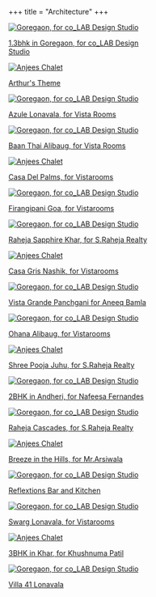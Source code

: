 +++
title = "Architecture"
+++

<div class="container-fluid">
  <div class="row">
    <div class="col-sm">
      <div class="card no-border" style="width: 18rem;">
        <a class ="custom-card" href="/architecture/goregaon">
          <img class="card-img-top" src="/img/architecture/covers/1.3bhk in Goregaon, for co_LAB Design Studio.jpg" alt="Goregaon, for co_LAB Design Studio">
          <p class="text-center">1.3bhk in Goregaon, for co_LAB Design Studio</p>
        </a>
      </div>
    </div>

  <div class="col-sm">
    <div class="card no-border" style="width: 18rem;">
      <a class ="custom-card" href="/architecture/arthurs-theme">
        <img class="card-img-top" src="/img/architecture/covers/Arthur's Theme Andgeri, for Barkha Gangwani.jpg" alt="Anjees Chalet">
        <p class="text-center">Arthur's Theme</p>
      </a>
    </div>
  </div>

  <div class="col-sm">
    <div class="card no-border" style="width: 18rem;">
      <a class ="custom-card" href="/architecture/azule-lonavala">
        <img class="card-img-top" src="/img/architecture/covers/2.Azule Lonavala, for Vista Rooms.jpg" alt="Goregaon, for co_LAB Design Studio">
        <p class="text-center">Azule Lonavala, for Vista Rooms</p>
      </a>
    </div>
  </div>

  </div>

  <div class="row">
    <div class="col-sm">
      <div class="card no-border" style="width: 18rem;">
        <a class ="custom-card" href="/architecture/baan-thai">
          <img class="card-img-top" src="/img/architecture/covers/3.Baan Thai Alibaug, for Vista Rooms.jpg" alt="Goregaon, for co_LAB Design Studio">
          <p class="text-center">Baan Thai Alibaug, for Vista Rooms</p>
        </a>
      </div>
    </div>

  <div class="col-sm">
    <div class="card no-border" style="width: 18rem;">
      <a class ="custom-card" href="/architecture/casa-del-palms">
        <img class="card-img-top" src="/img/architecture/covers/5.Casa Del Palms, for Vistarooms.jpg" alt="Anjees Chalet">
        <p class="text-center">Casa Del Palms, for Vistarooms</p>
      </a>
    </div>
  </div>

  <div class="col-sm">
    <div class="card no-border" style="width: 18rem;">
      <a class ="custom-card" href="/architecture/firangipani-goa">
        <img class="card-img-top" src="/img/architecture/covers/4.Firangipani Goa, for Vistarooms.jpg" alt="Goregaon, for co_LAB Design Studio">
        <p class="text-center">Firangipani Goa, for Vistarooms</p>
      </a>
    </div>
  </div>

  </div>

  <div class="row">
    <div class="col-sm">
      <div class="card no-border" style="width: 18rem;">
        <a class ="custom-card" href="/architecture/raheja-sapphire-khar">
          <img class="card-img-top" src="/img/architecture/covers/6.Raheja Sapphire Khar, for S.Raheja Realty.jpg" alt="Goregaon, for co_LAB Design Studio">
          <p class="text-center">Raheja Sapphire Khar, for S.Raheja Realty</p>
        </a>
      </div>
    </div>

  <div class="col-sm">
    <div class="card no-border" style="width: 18rem;">
      <a class ="custom-card" href="/architecture/casa-gris">
        <img class="card-img-top" src="/img/architecture/covers/7.Casa Gris Nashik, for Vistarooms.jpg" alt="Anjees Chalet">
        <p class="text-center">Casa Gris Nashik, for Vistarooms</p>
      </a>
    </div>
  </div>

  <div class="col-sm">
    <div class="card no-border" style="width: 18rem;">
      <a class ="custom-card" href="/architecture/vista-grande">
        <img class="card-img-top" src="/img/architecture/covers/8.Vista Grande Panchgani for Aneeq Bamla.jpg" alt="Goregaon, for co_LAB Design Studio">
        <p class="text-center">Vista Grande Panchgani for Aneeq Bamla</p>
      </a>
    </div>
  </div>

  </div>

  <div class="row">
    <div class="col-sm">
      <div class="card no-border" style="width: 18rem;">
        <a class ="custom-card" href="/architecture/ohana-alibaug">
          <img class="card-img-top" src="/img/architecture/covers/9.Ohana Alibaug, for Vistarooms.jpg" alt="Goregaon, for co_LAB Design Studio">
          <p class="text-center">Ohana Alibaug, for Vistarooms</p>
        </a>
      </div>
    </div>

  <div class="col-sm">
    <div class="card no-border" style="width: 18rem;">
      <a class ="custom-card" href="/architecture/shree-pooja-juhu">
        <img class="card-img-top" src="/img/architecture/covers/10.Shree Pooja Juhu, for S.Raheja Realty.jpg" alt="Anjees Chalet">
        <p class="text-center">Shree Pooja Juhu, for S.Raheja Realty</p>
      </a>
    </div>
  </div>

  <div class="col-sm">
    <div class="card no-border" style="width: 18rem;">
      <a class ="custom-card" href="/architecture/2bhk-andheri">
        <img class="card-img-top" src="/img/architecture/covers/11.2BHK in Andheri, for Nafeesa Fernandes.jpg" alt="Goregaon, for co_LAB Design Studio">
        <p class="text-center">2BHK in Andheri, for Nafeesa Fernandes</p>
      </a>
    </div>
  </div>

  </div>

  <div class="row">
    <div class="col-sm">
      <div class="card no-border" style="width: 18rem;">
        <a class ="custom-card" href="/architecture/raheja-cascades">
          <img class="card-img-top" src="/img/architecture/covers/12.Raheja Cascades, for S.Raheja Realty.jpg" alt="Goregaon, for co_LAB Design Studio">
          <p class="text-center">Raheja Cascades, for S.Raheja Realty</p>
        </a>
      </div>
    </div>

  <div class="col-sm">
    <div class="card no-border" style="width: 18rem;">
      <a class ="custom-card" href="/architecture/breeze-in-the-hills">
        <img class="card-img-top" src="/img/architecture/covers/13.Breeze in the Hills, for Mr.Arsiwala.jpg" alt="Anjees Chalet">
        <p class="text-center">Breeze in the Hills, for Mr.Arsiwala</p>
      </a>
    </div>
  </div>

  <div class="col-sm">
    <div class="card no-border" style="width: 18rem;">
      <a class ="custom-card" href="/architecture/reflextions-bar-and-kitchen">
        <img class="card-img-top" src="/img/architecture/covers/14.Reflextions Bar and Kitchen, Andheri.jpg" alt="Goregaon, for co_LAB Design Studio">
        <p class="text-center">Reflextions Bar and Kitchen</p>
      </a>
    </div>
  </div>

  </div>

  <div class="row">
    <div class="col-sm">
      <div class="card no-border" style="width: 18rem;">
        <a class ="custom-card" href="/architecture/sarg-lonavala">
          <img class="card-img-top" src="/img/architecture/covers/16.Swarg Lonavala, for Vistarooms.jpg" alt="Goregaon, for co_LAB Design Studio">
          <p class="text-center">Swarg Lonavala, for Vistarooms</p>
        </a>
      </div>
    </div>

  <div class="col-sm">
    <div class="card no-border" style="width: 18rem;">
      <a class ="custom-card" href="/architecture/3bhk-khar-khushnuma">
        <img class="card-img-top" src="/img/architecture/covers/17.3BHK in Khar, for Khushnuma Patil.jpg" alt="Anjees Chalet">
        <p class="text-center">3BHK in Khar, for Khushnuma Patil</p>
      </a>
    </div>
  </div>

  <div class="col-sm">
    <div class="card no-border" style="width: 18rem;">
      <a class ="custom-card" href="/architecture/villa-41-lonavala">
        <img class="card-img-top" src="/img/architecture/covers/15.Villa 41 Lonavala, for Vistarooms.jpg" alt="Goregaon, for co_LAB Design Studio">
        <p class="text-center">Villa 41 Lonavala</p>
      </a>
    </div>
  </div>

  </div>

</div>